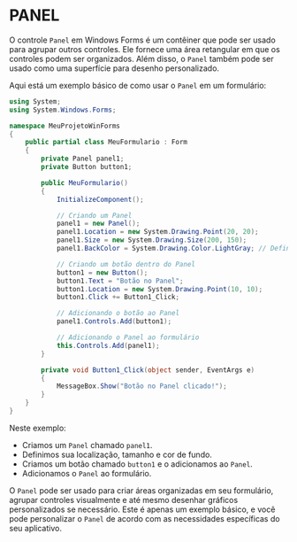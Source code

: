 # PANEL
O controle `Panel` em Windows Forms é um contêiner que pode ser usado para agrupar outros controles. Ele fornece uma área retangular em que os controles podem ser organizados. Além disso, o `Panel` também pode ser usado como uma superfície para desenho personalizado.

Aqui está um exemplo básico de como usar o `Panel` em um formulário:

```csharp
using System;
using System.Windows.Forms;

namespace MeuProjetoWinForms
{
    public partial class MeuFormulario : Form
    {
        private Panel panel1;
        private Button button1;

        public MeuFormulario()
        {
            InitializeComponent();

            // Criando um Panel
            panel1 = new Panel();
            panel1.Location = new System.Drawing.Point(20, 20);
            panel1.Size = new System.Drawing.Size(200, 150);
            panel1.BackColor = System.Drawing.Color.LightGray; // Definindo a cor de fundo

            // Criando um botão dentro do Panel
            button1 = new Button();
            button1.Text = "Botão no Panel";
            button1.Location = new System.Drawing.Point(10, 10);
            button1.Click += Button1_Click;

            // Adicionando o botão ao Panel
            panel1.Controls.Add(button1);

            // Adicionando o Panel ao formulário
            this.Controls.Add(panel1);
        }

        private void Button1_Click(object sender, EventArgs e)
        {
            MessageBox.Show("Botão no Panel clicado!");
        }
    }
}
```

Neste exemplo:

- Criamos um `Panel` chamado `panel1`.
- Definimos sua localização, tamanho e cor de fundo.
- Criamos um botão chamado `button1` e o adicionamos ao `Panel`.
- Adicionamos o `Panel` ao formulário.

O `Panel` pode ser usado para criar áreas organizadas em seu formulário, agrupar controles visualmente e até mesmo desenhar gráficos personalizados se necessário. Este é apenas um exemplo básico, e você pode personalizar o `Panel` de acordo com as necessidades específicas do seu aplicativo.